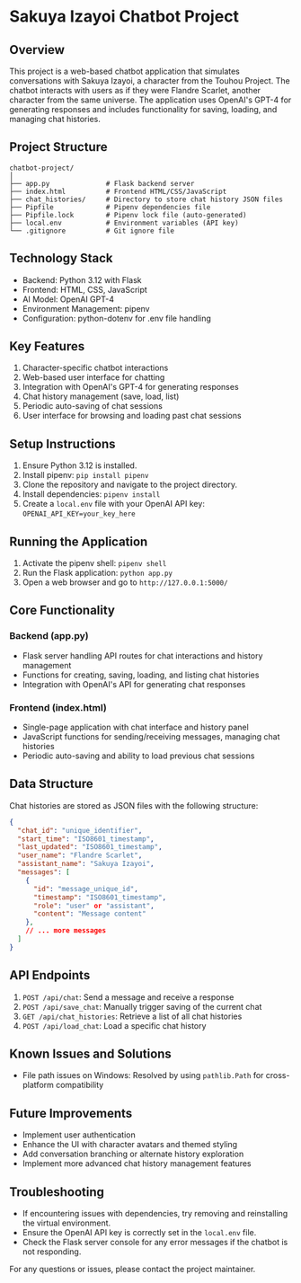 # Sakuya Izayoi Chatbot Project

## Overview

This project is a web-based chatbot application that simulates conversations with Sakuya Izayoi, a character from the Touhou Project. The chatbot interacts with users as if they were Flandre Scarlet, another character from the same universe. The application uses OpenAI's GPT-4 for generating responses and includes functionality for saving, loading, and managing chat histories.

## Project Structure

```
chatbot-project/
│
├── app.py              # Flask backend server
├── index.html          # Frontend HTML/CSS/JavaScript
├── chat_histories/     # Directory to store chat history JSON files
├── Pipfile             # Pipenv dependencies file
├── Pipfile.lock        # Pipenv lock file (auto-generated)
├── local.env           # Environment variables (API key)
└── .gitignore          # Git ignore file
```

## Technology Stack

- Backend: Python 3.12 with Flask
- Frontend: HTML, CSS, JavaScript
- AI Model: OpenAI GPT-4
- Environment Management: pipenv
- Configuration: python-dotenv for .env file handling

## Key Features

1. Character-specific chatbot interactions
2. Web-based user interface for chatting
3. Integration with OpenAI's GPT-4 for generating responses
4. Chat history management (save, load, list)
5. Periodic auto-saving of chat sessions
6. User interface for browsing and loading past chat sessions

## Setup Instructions

1. Ensure Python 3.12 is installed.
2. Install pipenv: `pip install pipenv`
3. Clone the repository and navigate to the project directory.
4. Install dependencies: `pipenv install`
5. Create a `local.env` file with your OpenAI API key: `OPENAI_API_KEY=your_key_here`

## Running the Application

1. Activate the pipenv shell: `pipenv shell`
2. Run the Flask application: `python app.py`
3. Open a web browser and go to `http://127.0.0.1:5000/`

## Core Functionality

### Backend (app.py)

- Flask server handling API routes for chat interactions and history management
- Functions for creating, saving, loading, and listing chat histories
- Integration with OpenAI's API for generating chat responses

### Frontend (index.html)

- Single-page application with chat interface and history panel
- JavaScript functions for sending/receiving messages, managing chat histories
- Periodic auto-saving and ability to load previous chat sessions

## Data Structure

Chat histories are stored as JSON files with the following structure:

```json
{
  "chat_id": "unique_identifier",
  "start_time": "ISO8601_timestamp",
  "last_updated": "ISO8601_timestamp",
  "user_name": "Flandre Scarlet",
  "assistant_name": "Sakuya Izayoi",
  "messages": [
    {
      "id": "message_unique_id",
      "timestamp": "ISO8601_timestamp",
      "role": "user" or "assistant",
      "content": "Message content"
    },
    // ... more messages
  ]
}
```

## API Endpoints

1. `POST /api/chat`: Send a message and receive a response
2. `POST /api/save_chat`: Manually trigger saving of the current chat
3. `GET /api/chat_histories`: Retrieve a list of all chat histories
4. `POST /api/load_chat`: Load a specific chat history

## Known Issues and Solutions

- File path issues on Windows: Resolved by using `pathlib.Path` for cross-platform compatibility

## Future Improvements

- Implement user authentication
- Enhance the UI with character avatars and themed styling
- Add conversation branching or alternate history exploration
- Implement more advanced chat history management features

## Troubleshooting

- If encountering issues with dependencies, try removing and reinstalling the virtual environment.
- Ensure the OpenAI API key is correctly set in the `local.env` file.
- Check the Flask server console for any error messages if the chatbot is not responding.

For any questions or issues, please contact the project maintainer.
